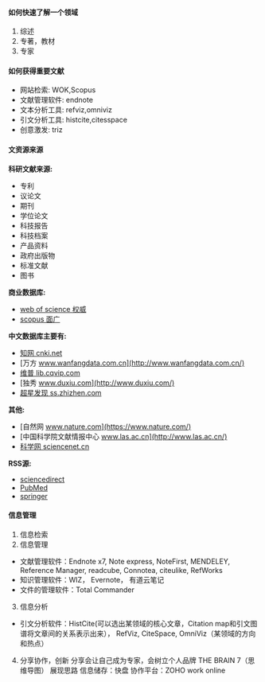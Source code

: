 #### 如何快速了解一个领域
1. 综述 
2. 专著，教材
3. 专家

#### 如何获得重要文献

- 网站检索:     WOK,Scopus
- 文献管理软件: endnote
- 文本分析工具: refviz,omniviz
- 引文分析工具: histcite,citesspace
- 创意激发:     triz


#### 文资源来源

**科研文献来源:**
- 专利
- 议论文
- 期刊
- 学位论文
- 科技报告
- 科技档案
- 产品资料
- 政府出版物
- 标准文献
- 图书

**商业数据库:**
- [web of science 权威](http://login.webofknowledge.com/)
- [scopus 面广](https://www.scopus.com/)


**中文数据库主要有:**
- [知网 cnki.net](http://cnki.net/)
- [万方 www.wanfangdata.com.cn](http://www.wanfangdata.com.cn/)
- [维普 lib.cqvip.com](http://lib.cqvip.com/)
- [独秀 www.duxiu.com](http://www.duxiu.com/)
- [超星发现 ss.zhizhen.com](http://ss.zhizhen.com/)

**其他:**
- [自然网 www.nature.com](https://www.nature.com/)
- [中国科学院文献情报中心 www.las.ac.cn](http://www.las.ac.cn/)
- [科学网 sciencenet.cn](http://sciencenet.cn/)

**RSS源:**
- [sciencedirect](http://www.sciencedirect.com/)
- [PubMed](https://www.ncbi.nlm.nih.gov/pubmed/)
- [springer](https://link.springer.com/)

#### 信息管理
1. 信息检索
2. 信息管理
  - 文献管理软件：Endnote x7, Note express, NoteFirst, MENDELEY, Reference Manager, readcube, Connotea, citeulike, RefWorks
  - 知识管理软件：WIZ， Evernote， 有道云笔记
  - 文件的管理软件：Total Commander
3. 信息分析
  - 引文分析软件：HistCite(可以选出某领域的核心文章，Citation map和引文图谱将文章间的关系表示出来）， RefViz, CiteSpace, OmniViz（某领域的方向和热点）
4. 分享协作，创新
分享会让自己成为专家，会树立个人品牌
THE BRAIN 7（思维导图） 展现思路
信息储存：快盘
协作平台：ZOHO work online









